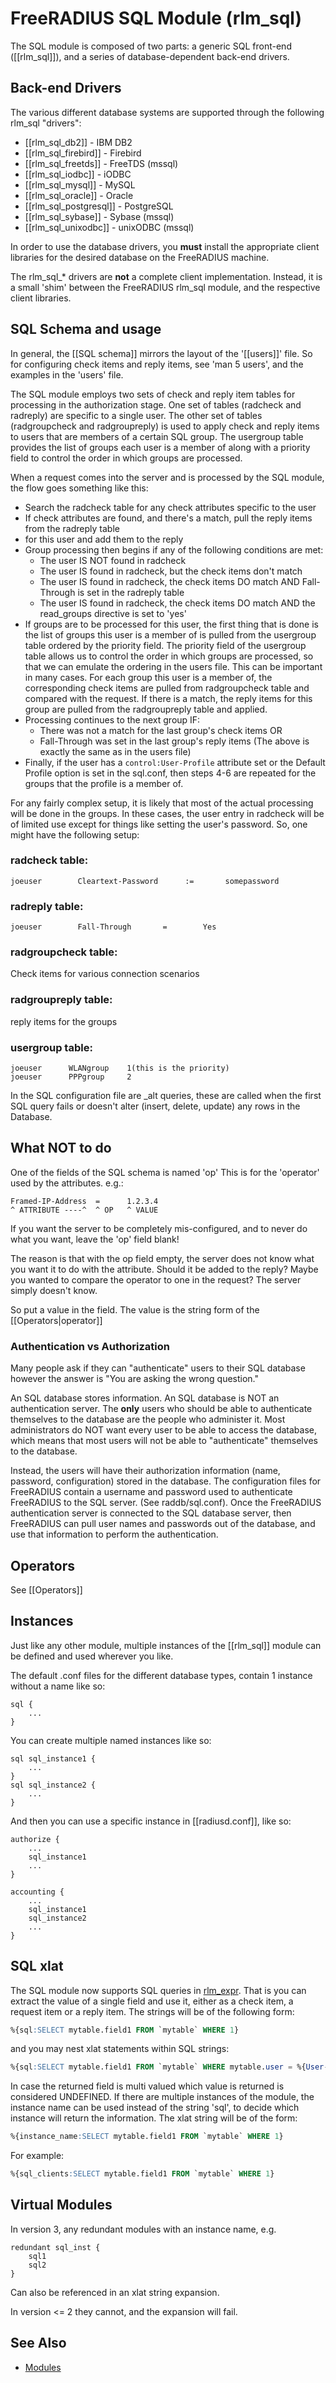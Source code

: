 # FreeRADIUS SQL Module (rlm_sql)

The SQL module is composed of two parts: a generic SQL front-end ([[rlm_sql]]), and a series of
database-dependent back-end drivers.

## Back-end Drivers

The various different database systems are supported through the following rlm_sql "drivers":
* [[rlm_sql_db2]] - IBM DB2
* [[rlm_sql_firebird]] - Firebird
* [[rlm_sql_freetds]] - FreeTDS (mssql)
* [[rlm_sql_iodbc]] - iODBC
* [[rlm_sql_mysql]] - MySQL
* [[rlm_sql_oracle]] - Oracle
* [[rlm_sql_postgresql]] - PostgreSQL
* [[rlm_sql_sybase]] - Sybase (mssql)
* [[rlm_sql_unixodbc]] - unixODBC (mssql)

In order to use the database drivers, you **must** install the appropriate client libraries for the
desired database on the FreeRADIUS machine.

The rlm_sql_* drivers are **not** a complete client implementation. Instead, it is a small 'shim'
between the FreeRADIUS rlm_sql module, and the respective client libraries.

## SQL Schema and usage

In general, the [[SQL schema]] mirrors the layout of the '[[users]]' file. So for configuring check
items and reply items, see 'man 5 users', and the examples in the 'users' file.

The SQL module employs two sets of check and reply item tables for processing in the authorization
stage.  One set of tables (radcheck and radreply) are specific to a single user.  The other set of
tables (radgroupcheck and radgroupreply) is used to apply check and reply items to users that are
members of a certain SQL group.  The usergroup table provides the list of groups each user is a
member of along with a priority field to control the order in which groups are processed.

When a request comes into the server and is processed by the SQL module, the flow goes something
like this:

* Search the radcheck table for any check attributes specific to the user
* If check attributes are found, and there's a match, pull the reply items from the radreply table
* for this user and add them to the reply
* Group processing then begins if any of the following conditions are met:
  * The user IS NOT found in radcheck
  * The user IS found in radcheck, but the check items don't match
  * The user IS found in radcheck, the check items DO match AND Fall-Through is set in the radreply table
  * The user IS found in radcheck, the check items DO match AND the read_groups directive is set to 'yes'
* If groups are to be processed for this user, the first thing that is done is the list of groups
  this user is a member of is pulled from the usergroup table ordered by the priority field.  The
  priority field of the usergroup table allows us to control the order in which groups are processed,
  so that we can emulate the ordering in the users file. This can be important in many cases.
  For each group this user is a member of, the corresponding check items are pulled from
  radgroupcheck table and compared with the request.  If there is a match, the reply items for this
  group are pulled from the radgroupreply table and applied.
* Processing continues to the next group IF:
  * There was not a match for the last group's check items OR
  * Fall-Through was set in the last group's reply items (The above is exactly the same as in the
    users file)
* Finally, if the user has a ``control:User-Profile`` attribute set or the Default Profile option is
  set in the sql.conf, then steps 4-6 are repeated for the groups that the profile is a member of.
  
For any fairly complex setup, it is likely that most of the actual processing will be done in the
groups.  In these cases, the user entry in radcheck will be of limited use except for things like
setting the user's password.  So, one might have the following setup:

### radcheck table:
```text
joeuser        Cleartext-Password      :=       somepassword
```

### radreply table:
```text
joeuser        Fall-Through       =        Yes
```

### radgroupcheck table:
Check items for various connection scenarios

### radgroupreply table:
reply items for the groups

### usergroup table:
```text
joeuser      WLANgroup    1(this is the priority)
joeuser      PPPgroup     2
```

In the SQL configuration file are _alt queries, these are called when the first SQL query fails or
doesn't alter (insert, delete, update) any rows in the Database.

## What NOT to do

One of the fields of the SQL schema is named 'op'  This is for the 'operator' used by the
attributes.  e.g.:

```text
Framed-IP-Address  =      1.2.3.4
^ ATTRIBUTE ----^  ^ OP   ^ VALUE
```
If you want the server to be completely mis-configured, and to never do what you want, leave the
'op' field blank!

The reason is that with the op field empty, the server does  not know what you want it to do with
the attribute. Should it be added to the reply? Maybe you wanted to compare the operator to one in
the request? The server simply doesn't know.

So put a value in the field. The value is the string form of the [[Operators|operator]]

### Authentication vs Authorization

Many people ask if they can "authenticate" users to their SQL database however the answer is "You
are asking the wrong question."

An SQL database stores information. An SQL database is NOT an authentication server. The
**only** users who should be able to authenticate themselves to the database
are the people who administer it.  Most administrators do NOT want every user to be able to access
the database, which means that most users will not be able to "authenticate" themselves to the
database.

Instead, the users will have their authorization information (name, password, configuration) stored
in the database.  The configuration files for FreeRADIUS contain a username and password used to
authenticate FreeRADIUS to the SQL server.  (See raddb/sql.conf). Once the FreeRADIUS authentication
server is connected to the SQL database server, then FreeRADIUS can pull user names and passwords
out of the database, and use that information to perform the authentication.

## Operators

See [[Operators]]

## Instances

Just like any other module, multiple instances of the [[rlm_sql]] module can be defined and used
wherever you like.

The default .conf files for the different database types, contain 1 instance without a name like so:

```text
sql {
	...
}
```

You can create multiple named instances like so:

```text
sql sql_instance1 {
	...
}
sql sql_instance2 {
	...
}
```

And then you can use a specific instance in [[radiusd.conf]], like so:

```text
authorize {
	...
	sql_instance1
	...
}

accounting {
	...
	sql_instance1
	sql_instance2
	...
}
```

## SQL xlat
The SQL module now supports SQL queries in [rlm_expr](rlm_expr). That is you can extract  the
value of a single field and use it, either as a check item, a request item or a reply item.
The strings will be of the following form:

```sql
%{sql:SELECT mytable.field1 FROM `mytable` WHERE 1}
```

and you may nest xlat statements within SQL strings:

```sql
%{sql:SELECT mytable.field1 FROM `mytable` WHERE mytable.user = %{User-Name}}
```

In case the returned field is multi valued which value is returned is considered UNDEFINED. If there
are multiple instances of the module, the instance name can be used instead of the string 'sql', to
decide which instance will return the information. The xlat string will be of the form:

```sql
%{instance_name:SELECT mytable.field1 FROM `mytable` WHERE 1}
```
For example:

```sql
%{sql_clients:SELECT mytable.field1 FROM `mytable` WHERE 1}
```

## Virtual Modules

In version 3, any redundant modules with an instance name, e.g.

```text
redundant sql_inst {
	sql1
	sql2
}
```

Can also be referenced in an xlat string expansion.

In version <= 2 they cannot, and the expansion will fail.

## See Also

* [Modules](modules)
